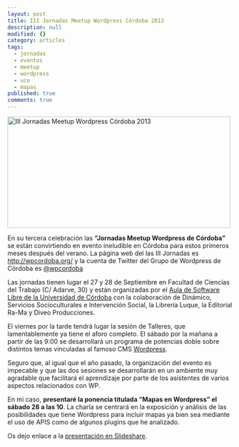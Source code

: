 ```yaml
---
layout: post
title: III Jornadas Meetup Wordpress Córdoba 2013
description: null
modified: {}
category: articles
tags: 
  - jornadas
  - eventos
  - meetup
  - wordpress
  - uco
  - mapas
published: true
comments: true
---
```


<a href="http://www.flickr.com/photos/115384326@N07/12147851425/" title="III Jornadas Meetup Wordpress Córdoba 2013 por Patricio Soriano, en Flickr"><img src="http://farm4.staticflickr.com/3761/12147851425_86180ab688.jpg" width="500" height="250" alt="III Jornadas Meetup Wordpress Córdoba 2013"></a>

En su tercera celebración las **“Jornadas Meetup Wordpress de Córdoba”** se están convirtiendo en evento ineludible en Córdoba para estos primeros meses después del verano. La página web del las III Jornadas es http://wpcordoba.org/ y la cuenta de Twitter del Grupo de Wordpress de Córdoba es [@wpcordoba](https://twitter.com/wpcordoba)

Las jornadas tienen lugar el 27 y 28 de Septiembre en Facultad de Ciencias del Trabajo (C/ Adarve, 30)  y están organizadas por el [Aula de Software Libre de la Universidad de Córdoba](http://www.uco.es/aulasoftwarelibre/) con la colaboración de Dinámico, Servicios Socioculturales e Intervención Social, la  Librería Luque, la Editorial Ra-Ma y Diveo Producciones.

El viernes por la tarde tendrá lugar  la sesión de  Talleres, que lamentablemente ya tiene el aforo completo.  El sábado por la mañana a partir de las 9:00 se desarrollará un programa de potencias doble sobre distintos temas vinculadas al famoso CMS [Wordpress](http://wordpress.org/).

Seguro que, al igual que el año pasado, la organización del evento es impecable y que las dos sesiones se desarrollarán en un ambiente muy agradable que facilitará el aprendizaje por parte de los asistentes de varios aspectos relacionados con WP.

En mi caso, **presentaré la ponencia titulada “Mapas en Wordpress” el sábado 28 a las 10**. La charla se centrará en la exposición  y análisis de las posibilidades que tiene Wordpress para incluir mapas ya bien sea mediante el uso de APIS como de algunos plugins que he analizado.

Os dejo enlace a la [presentación en Slideshare](https://www.slideshare.net/PatricioSoriano/mapas-en-wordpress).
